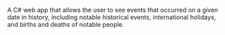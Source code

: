 A C# web app that allows the user to see events that occurred on a given date in history, including notable historical events, international holidays, and births and deaths of notable people. 
